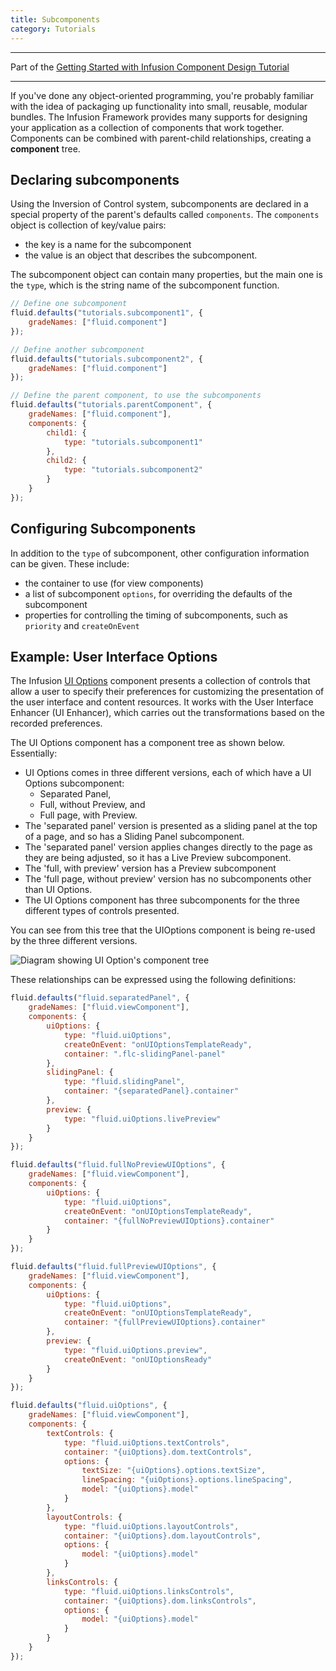```yaml
---
title: Subcomponents
category: Tutorials
---
```


---
Part of the [Getting Started with Infusion Component Design Tutorial](GettingStartedWithInfusion.md)

---

If you've done any object-oriented programming, you're probably familiar with the idea of packaging up functionality
into small, reusable, modular bundles. The Infusion Framework provides many supports for designing your application as a
collection of components that work together. Components can be combined with parent-child relationships, creating a
**component** tree.

## Declaring subcomponents

Using the Inversion of Control system, subcomponents are declared in a special property of the parent's defaults called
`components`. The `components` object is collection of key/value pairs:

* the key is a name for the subcomponent
* the value is an object that describes the subcomponent.

The subcomponent object can contain many properties, but the main one is the `type`, which is the string name of the
subcomponent function.

```javascript
// Define one subcomponent
fluid.defaults("tutorials.subcomponent1", {
    gradeNames: ["fluid.component"]
});

// Define another subcomponent
fluid.defaults("tutorials.subcomponent2", {
    gradeNames: ["fluid.component"]
});

// Define the parent component, to use the subcomponents
fluid.defaults("tutorials.parentComponent", {
    gradeNames: ["fluid.component"],
    components: {
        child1: {
            type: "tutorials.subcomponent1"
        },
        child2: {
            type: "tutorials.subcomponent2"
        }
    }
});
```

## Configuring Subcomponents

In addition to the `type` of subcomponent, other configuration information can be given. These include:

* the container to use (for view components)
* a list of subcomponent `options`, for overriding the defaults of the subcomponent
* properties for controlling the timing of subcomponents, such as `priority` and `createOnEvent`

## Example: User Interface Options

The Infusion [UI Options](../to-do/UserInterfaceOptions.md) component presents a collection of controls that allow a
user to specify their preferences for customizing the presentation of the user interface and content resources. It works
with the User Interface Enhancer (UI Enhancer), which carries out the transformations based on the recorded preferences.

The UI Options component has a component tree as shown below. Essentially:

* UI Options comes in three different versions, each of which have a UI Options subcomponent:
  * Separated Panel,
  * Full, without Preview, and
  * Full page, with Preview.
* The 'separated panel' version is presented as a sliding panel at the top of a page, and so has a Sliding Panel
  subcomponent.
* The 'separated panel' version applies changes directly to the page as they are being adjusted, so it has a Live
  Preview subcomponent.
* The 'full, with preview' version has a Preview subcomponent
* The 'full page, without preview' version has no subcomponents other than UI Options.
* The UI Options component has three subcomponents for the three different types of controls presented.

You can see from this tree that the UIOptions component is being re-used by the three different versions.

![Diagram showing UI Option's component tree](/images//uiOptions-component-tree.svg)

These relationships can be expressed using the following definitions:

```javascript
fluid.defaults("fluid.separatedPanel", {
    gradeNames: ["fluid.viewComponent"],
    components: {
        uiOptions: {
            type: "fluid.uiOptions",
            createOnEvent: "onUIOptionsTemplateReady",
            container: ".flc-slidingPanel-panel"
        },
        slidingPanel: {
            type: "fluid.slidingPanel",
            container: "{separatedPanel}.container"
        },
        preview: {
            type: "fluid.uiOptions.livePreview"
        }
    }
});

fluid.defaults("fluid.fullNoPreviewUIOptions", {
    gradeNames: ["fluid.viewComponent"],
    components: {
        uiOptions: {
            type: "fluid.uiOptions",
            createOnEvent: "onUIOptionsTemplateReady",
            container: "{fullNoPreviewUIOptions}.container"
        }
    }
});

fluid.defaults("fluid.fullPreviewUIOptions", {
    gradeNames: ["fluid.viewComponent"],
    components: {
        uiOptions: {
            type: "fluid.uiOptions",
            createOnEvent: "onUIOptionsTemplateReady",
            container: "{fullPreviewUIOptions}.container"
        },
        preview: {
            type: "fluid.uiOptions.preview",
            createOnEvent: "onUIOptionsReady"
        }
    }
});

fluid.defaults("fluid.uiOptions", {
    gradeNames: ["fluid.viewComponent"],
    components: {
        textControls: {
            type: "fluid.uiOptions.textControls",
            container: "{uiOptions}.dom.textControls",
            options: {
                textSize: "{uiOptions}.options.textSize",
                lineSpacing: "{uiOptions}.options.lineSpacing",
                model: "{uiOptions}.model"
            }
        },
        layoutControls: {
            type: "fluid.uiOptions.layoutControls",
            container: "{uiOptions}.dom.layoutControls",
            options: {
                model: "{uiOptions}.model"
            }
        },
        linksControls: {
            type: "fluid.uiOptions.linksControls",
            container: "{uiOptions}.dom.linksControls",
            options: {
                model: "{uiOptions}.model"
            }
        }
    }
});
```
